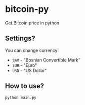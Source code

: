 # bitcoin-py
Get Bitcoin price in python

<h2>Settings?</h2>
You can change currency:

 * `BAM` - "Bosnian Convertible Mark"<br>
 * `EUR` - "Euro"<br>
 * `USD` - "US Dollar"

<h2>How to use?</h2>

`python main.py`
